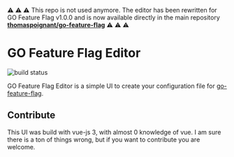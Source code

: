 :warning: :warning: :warning:
This repo is not used anymore. The editor has been rewritten for GO Feature Flag v1.0.0 and is now available directly in the main repository [**thomaspoignant/go-feature-flag**](https://github.com/thomaspoignant/go-feature-flag)
:warning: :warning: :warning: 


# GO Feature Flag Editor
![build status](https://github.com/thomaspoignant/go-feature-flag-editor/actions/workflows/main.yml/badge.svg)

GO Feature Flag Editor is a simple UI to create your configuration file for [go-feature-flag](https://github.com/thomaspoignant/go-feature-flag).

## Contribute
This UI was build with vue-js 3, with almost 0 knowledge of vue.
I am sure there is a ton of things wrong, but if you want to contribute you are welcome.
